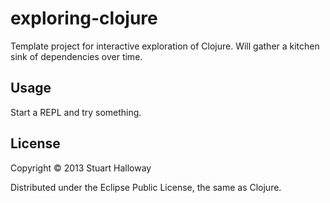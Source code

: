 # exploring-clojure

Template project for interactive exploration of Clojure.  Will gather a
kitchen sink of dependencies over time.

## Usage

Start a REPL and try something.

## License

Copyright © 2013 Stuart Halloway

Distributed under the Eclipse Public License, the same as Clojure.
